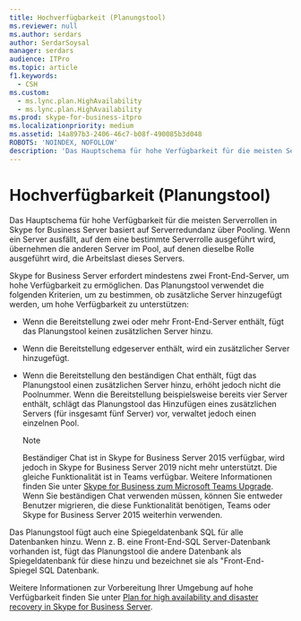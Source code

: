 ```yaml
---
title: Hochverfügbarkeit (Planungstool)
ms.reviewer: null
ms.author: serdars
author: SerdarSoysal
manager: serdars
audience: ITPro
ms.topic: article
f1.keywords:
  - CSH
ms.custom:
  - ms.lync.plan.HighAvailability
  - ms.lync.plan.HighAvailability
ms.prod: skype-for-business-itpro
ms.localizationpriority: medium
ms.assetid: 14a897b3-2406-46c7-b08f-490085b3d048
ROBOTS: 'NOINDEX, NOFOLLOW'
description: 'Das Hauptschema für hohe Verfügbarkeit für die meisten Serverrollen in Skype for Business Server basiert auf Serverredundanz über Pooling. Wenn ein Server ausfällt, auf dem eine bestimmte Serverrolle ausgeführt wird, übernehmen die anderen Server im Pool, auf denen dieselbe Rolle ausgeführt wird, die Arbeitslast dieses Servers.'
---
```


# <a name="high-availability-planning-tool"></a>Hochverfügbarkeit (Planungstool)
 
Das Hauptschema für hohe Verfügbarkeit für die meisten Serverrollen in Skype for Business Server basiert auf Serverredundanz über Pooling. Wenn ein Server ausfällt, auf dem eine bestimmte Serverrolle ausgeführt wird, übernehmen die anderen Server im Pool, auf denen dieselbe Rolle ausgeführt wird, die Arbeitslast dieses Servers.
  
Skype for Business Server erfordert mindestens zwei Front-End-Server, um hohe Verfügbarkeit zu ermöglichen. Das Planungstool verwendet die folgenden Kriterien, um zu bestimmen, ob zusätzliche Server hinzugefügt werden, um hohe Verfügbarkeit zu unterstützen:
  
- Wenn die Bereitstellung zwei oder mehr Front-End-Server enthält, fügt das Planungstool keinen zusätzlichen Server hinzu.
    
- Wenn die Bereitstellung edgeserver enthält, wird ein zusätzlicher Server hinzugefügt. 
    
- Wenn die Bereitstellung den beständigen Chat enthält, fügt das Planungstool einen zusätzlichen Server hinzu, erhöht jedoch nicht die Poolnummer. Wenn die Bereitstellung beispielsweise bereits vier Server enthält, schlägt das Planungstool das Hinzufügen eines zusätzlichen Servers (für insgesamt fünf Server) vor, verwaltet jedoch einen einzelnen Pool. 

    > [!NOTE] 
    > Beständiger Chat ist in Skype for Business Server 2015 verfügbar, wird jedoch in Skype for Business Server 2019 nicht mehr unterstützt. Die gleiche Funktionalität ist in Teams verfügbar. Weitere Informationen finden Sie unter [Skype for Business zum Microsoft Teams Upgrade](/MicrosoftTeams/upgrade-start-here). Wenn Sie beständigen Chat verwenden müssen, können Sie entweder Benutzer migrieren, die diese Funktionalität benötigen, Teams oder Skype for Business Server 2015 weiterhin verwenden. 

    
Das Planungstool fügt auch eine Spiegeldatenbank SQL für alle Datenbanken hinzu. Wenn z. B. eine Front-End-SQL Server-Datenbank vorhanden ist, fügt das Planungstool die andere Datenbank als Spiegeldatenbank für diese hinzu und bezeichnet sie als "Front-End-Spiegel SQL Datenbank.
  
Weitere Informationen zur Vorbereitung Ihrer Umgebung auf hohe Verfügbarkeit finden Sie unter [Plan for high availability and disaster recovery in Skype for Business Server](../../../plan-your-deployment/high-availability-and-disaster-recovery/high-availability-and-disaster-recovery.md).
